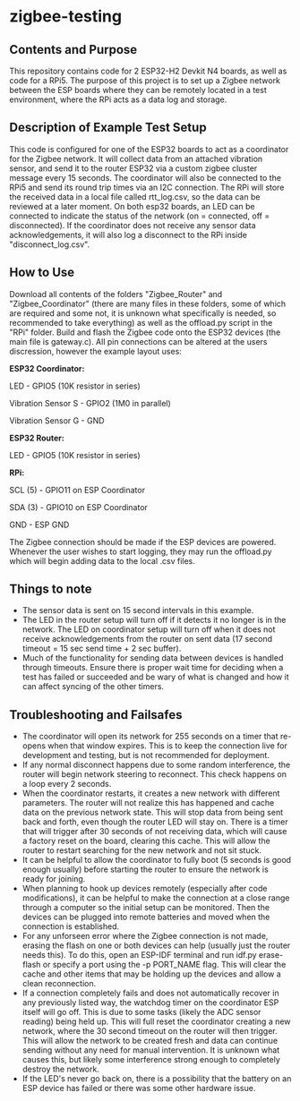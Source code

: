 # zigbee-testing

## Contents and Purpose

This repository contains code for 2 ESP32-H2 Devkit N4 boards, as well as code for a RPi5. The purpose of this project is to set up a Zigbee network between the ESP boards where they can be remotely located in a test environment, where the RPi acts as a data log and storage.

## Description of Example Test Setup

This code is configured for one of the ESP32 boards to act as a coordinator for the Zigbee network. It will collect data from an attached vibration sensor, and send it to the router ESP32 via a custom zigbee cluster message every 15 seconds. The coordinator will also be connected to the RPi5 and send its round trip times via an I2C connection. The RPi will store the received data in a local file called rtt_log.csv, so the data can be reviewed at a later moment. On both esp32 boards, an LED can be connected to indicate the status of the network (on = connected, off = disconnected). If the coordinator does not receive any sensor data acknowledgements, it will also log a disconnect to the RPi inside "disconnect_log.csv".

## How to Use

Download all contents of the folders "Zigbee_Router" and "Zigbee_Coordinator" (there are many files in these folders, some of which are required and some not, it is unknown what specifically is needed, so recommended to take everything) as well as the offload.py script in the "RPi" folder. Build and flash the Zigbee code onto the ESP32 devices (the main file is gateway.c). All pin connections can be altered at the users discression, however the example layout uses:

**ESP32 Coordinator:**

LED - GPIO5 (10K resistor in series)

Vibration Sensor S - GPIO2 (1M0 in parallel)

Vibration Sensor G - GND

**ESP32 Router:**

LED - GPIO5 (10K resistor in series)

**RPi:**

SCL (5) - GPIO11 on ESP Coordinator

SDA (3) - GPIO10 on ESP Coordinator

GND - ESP GND

The Zigbee connection should be made if the ESP devices are powered. Whenever the user wishes to start logging, they may run the offload.py which will begin adding data to the local .csv files.

## Things to note

- The sensor data is sent on 15 second intervals in this example.
- The LED in the router setup will turn off if it detects it no longer is in the network. The LED on coordinator setup will turn off when it does not receive acknowledgements from the router on sent data (17 second timeout = 15 sec send time + 2 sec buffer).
- Much of the functionality for sending data between devices is handled through timeouts. Ensure there is proper wait time for deciding when a test has failed or succeeded and be wary of what is changed and how it can affect syncing of the other timers.

 ## Troubleshooting and Failsafes
- The coordinator will open its network for 255 seconds on a timer that re-opens when that window expires. This is to keep the connection live for development and testing, but is not recommended for deployment.
- If any normal disconnect happens due to some random interference, the router will begin network steering to reconnect. This check happens on a loop every 2 seconds.
- When the coordinator restarts, it creates a new network with different parameters. The router will not realize this has happened and cache data on the previous network state. This will stop data from being sent back and forth, even though the router LED will stay on. There is a timer that will trigger after 30 seconds of not receiving data, which will cause a factory reset on the board, clearing this cache. This will allow the router to restart searching for the new network and not sit stuck.
- It can be helpful to allow the coordinator to fully boot (5 seconds is good enough usually) before starting the router to ensure the network is ready for joining.
- When planning to hook up devices remotely (especially after code modifications), it can be helpful to make the connection at a close range through a computer so the initial setup can be monitored. Then the devices can be plugged into remote batteries and moved when the connection is established.
- For any unforseen error where the Zigbee connection is not made, erasing the flash on one or both devices can help (usually just the router needs this). To do this, open an ESP-IDF terminal and run idf.py erase-flash or specify a port using the -p PORT_NAME flag. This will clear the cache and other items that may be holding up the devices and allow a clean reconnection.
- If a connection completely fails and does not automatically recover in any previously listed way, the watchdog timer on the coordinator ESP itself will go off. This is due to some tasks (likely the ADC sensor reading) being held up. This will full reset the coordinator creating a new network, where the 30 second timeout on the router will then trigger. This will allow the network to be created fresh and data can continue sending without any need for manual intervention. It is unknown what causes this, but likely some interference strong enough to completely destroy the network.
- If the LED's never go back on, there is a possibility that the battery on an ESP device has failed or there was some other hardware issue.
